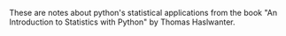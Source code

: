 These are notes about python's statistical applications from the book "An Introduction to Statistics with Python" by Thomas Haslwanter.
